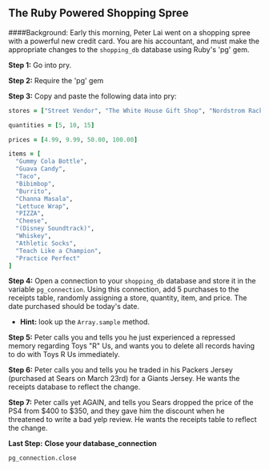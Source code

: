 ## The Ruby Powered Shopping Spree

####Background:
Early this morning, Peter Lai went on a shopping spree with a powerful new credit card. You are his accountant, and must make the appropriate changes to the `shopping_db` database using Ruby's 'pg' gem. 


__Step 1:__
Go into pry.

__Step 2:__
Require the 'pg' gem

__Step 3:__
Copy and paste the following data into pry:

```Ruby
stores = ["Street Vendor", "The White House Gift Shop", "Nordstrom Rack"]

quantities = [5, 10, 15]

prices = [4.99, 9.99, 50.00, 100.00]

items = [
  "Gummy Cola Bottle",
  "Guava Candy",
  "Taco",
  "Bibimbop",
  "Burrito",
  "Channa Masala",
  "Lettuce Wrap",
  "PIZZA",
  "Cheese",
  "(Disney Soundtrack)",
  "Whiskey",
  "Athletic Socks",
  "Teach Like a Champion",
  "Practice Perfect"
]
```
__Step 4:__
Open a connection to your `shopping_db` database and store it in the variable `pg_connection`. Using this connection, add 5 purchases to the receipts table, randomly assigning a store, quantity, item, and price. The date purchased should be today's date.

  - __Hint:__ look up the `Array.sample` method.

__Step 5:__
Peter calls you and tells you he just experienced a repressed memory regarding Toys "R" Us, and wants you to delete all records having to do with Toys R Us immediately.

__Step 6:__ 
Peter calls you and tells you he traded in his Packers Jersey (purchased at Sears on March 23rd) for a Giants Jersey. He wants the receipts database to reflect the change.

__Step 7:__
Peter calls yet AGAIN, and tells you Sears dropped the price of the PS4 from $400 to $350, and they gave him the discount when he threatened to write a bad yelp review. He wants the receipts table to reflect the change.

__Last Step:__  __Close your database_connection__

`pg_connection.close`



